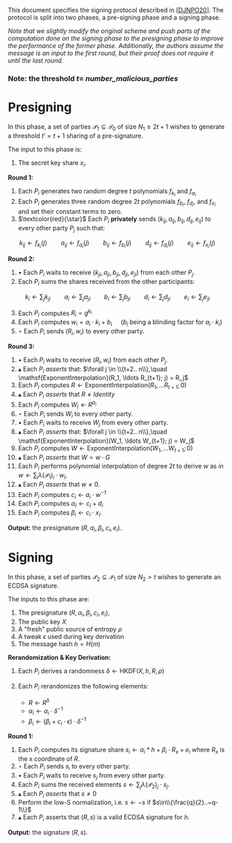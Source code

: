 This document specifies the signing protocol described in [[DJNPO20](https://eprint.iacr.org/2020/501)].
The protocol is split into two phases, a pre-signing phase and a signing phase.

*Note that we slightly modify the original scheme and push parts of the computation done on the signing phase to the presigning phase to improve the performance of the former phase. Additionally, the authors assume the message is an input to the first round, but their proof does not require it until the last round.*

### Note: the threshold $t =$ *number_malicious_parties*

# Presigning

In this phase, a set of parties $\mathcal{P}_1 \subseteq \mathcal{P}_0$
of size $N_1 \geq 2t +1$ wishes to generate a threshold $t' = t + 1$ sharing
of a pre-signature.

The input to this phase is:

1) The secret key share $x_i$.

**Round 1:**

1. Each $P_i$ generates two random degree $t$ polynomials $f_{k_i}$ and $f_{a_i}$
2. Each $P_i$ generates three random degree $2t$ polynomials $f_{b_i}$, $f_{d_i}$, and $f_{e_i}$ and set their constant terms to zero.
3. $\textcolor{red}{\star}$ Each $P_i$ **privately** sends
$(k_{ij}, a_{ij}, b_{ij}, d_{ij}, e_{ij})$ to every other party $P_j$ such that:

$$
k_{ij} \gets f_{k_i}(j) \qquad
a_{ij} \gets f_{a_i}(j) \qquad
b_{ij} \gets f_{b_i}(j) \qquad
d_{ij} \gets f_{d_i}(j) \qquad
e_{ij} \gets f_{e_i}(j)
$$

**Round 2:**

1. $\bullet$ Each $P_i$ waits to receive $(k_{ji}, a_{ji}, b_{ji}, d_{ji}, e_{ji})$ from each other $P_j$.
2. Each $P_i$ sums the shares received from the other participants:

$$
k_i \gets \sum_j k_{ji} \qquad
a_i \gets \sum_j a_{ji} \qquad
b_i \gets \sum_j b_{ji} \qquad
d_i \gets \sum_j d_{ji} \qquad
e_i \gets \sum_j e_{ji}
$$

3. Each $P_i$ computes $R_i = g^{k_i}$
4. Each $P_i$ computes $w_i = a_i \cdot k_i + b_i \quad$ ($b_i$ being a blinding factor for $a_i \cdot k_i$)
5. $\star$ Each $P_i$ sends $(R_i, w_i)$ to every other party.

**Round 3:**

1. $\bullet$ Each $P_i$ waits to receive $(R_i, w_i)$ from each other $P_j$.
2. $\blacktriangle$ Each $P_i$ *asserts* that:
$\forall j \in \\{t+2.. n\\},\quad \mathsf{ExponentInterpolation}(R_1, \ldots R_{t+1}; j) =  R_j$
3. Each $P_i$ computes $R \gets \mathsf{ExponentInterpolation}(R_1, \ldots R_{t+1}; 0)$
4. $\blacktriangle$ Each $P_i$ *asserts* that $R \neq Identity$
5. Each $P_i$ computes $W_i \gets R^{a_i}$
6. $\star$ Each $P_i$ sends $W_i$ to every other party.
7. $\bullet$ Each $P_i$ waits to receive $W_j$ from every other party.
8. $\blacktriangle$ Each $P_i$ *asserts* that:
$\forall j \in \\{t+2.. n\\},\quad \mathsf{ExponentInterpolation}(W_1, \ldots W_{t+1}; j) =  W_j$
9. Each $P_i$ computes $W \gets \mathsf{ExponentInterpolation}(W_1, \ldots W_{t+1}; 0)$
10. $\blacktriangle$ Each $P_i$ *asserts* that $W = w\cdot G$
11. Each $P_i$ performs polynomial interpolation of degree $2t$ to derive $w$ as in $w \gets \sum_i \lambda(\mathcal{P}_1)_i \cdot w_i$.
12. $\blacktriangle$ Each $P_i$ *asserts* that $w \neq 0$.
13. Each $P_i$ computes $c_i \gets a_i \cdot w^{-1}$
14. Each $P_i$ computes $\alpha_i \gets c_i+d_i$
15. Each $P_i$ computes $\beta_i \gets c_i \cdot x_i$.

**Output:** the presignature $(R, \alpha_i, \beta_i, c_i, e_i)$.

# Signing

In this phase, a set of parties $\mathcal{P}_2 \subseteq \mathcal{P}_1$
of size $N_2 > t$ wishes to generate an ECDSA signature.

The inputs to this phase are:
1) The presignature $(R, \alpha_i, \beta_i, c_i, e_i)$,
2) The public key $X$
3) A "fresh" public source of entropy $\rho$
4) A tweak $\epsilon$ used during key derivation
5) The message hash $h= H(m)$

**Rerandomization & Key Derivation:**

1. Each $P_i$ derives a randomness $\delta \gets \mathsf{HKDF}(X, h, R, \rho)$
2. Each $P_i$ rerandomizes the following elements:

    * $R  \gets R^\delta$
    * $\alpha_i \gets \alpha_i \cdot \delta^{-1}$
    * $\beta_i \gets (\beta_i + c_i \cdot \epsilon) \cdot \delta^{-1}$

**Round 1:**
1. Each $P_i$ computes its signature share $s_i \gets \alpha_i * h + \beta_i \cdot R_\mathsf{x} + e_i$ where $R_\mathsf{x}$ is the x coordinate of $R$.
2. $\star$ Each $P_i$ sends $s_i$ to every other party.
3. $\bullet$ Each $P_i$ waits to receive $s_j$ from every other party.
4. Each $P_i$ sums the received elements $s \gets \sum_j \lambda(\mathcal{P}_2)_j \cdot s_j$.
5. $\blacktriangle$ Each $P_i$ *asserts* that $s\neq 0$
6. Perform the low-S normalization, i.e. $s \gets -s$ if $s\in\\{\frac{q}{2}..~q-1\\}$
7. $\blacktriangle$ Each $P_i$ asserts that $(R, s)$ is a valid ECDSA signature for $h$.

**Output:** the signature $(R, s)$.


<!-- ## Differences with [[DJNPO20](https://eprint.iacr.org/2020/501)]



Rerandomization,

Linearization

Coordinator

The original paper pushes parts of the presignature computations in the previous lines to the signing round. We do not do so to reduce the computation time in the online phase

Raw Hashes

The original paper performs si = hi(m + r*xi) + ci where ci = m*di + ei
But we thought it is better to perform the following (computation-wise):
si = hi * m  + r*xi*hi + m*di + ei
   = m* (hi+di) + (r*xi*hi  + ei)
   = m * alpha_i + beta_i -->
